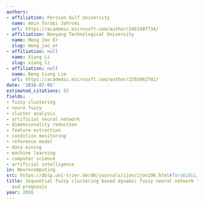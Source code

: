 ```yaml
---
authors:
- affiliation: Persian Gulf University
  name: Amin Torabi Jahromi
  url: https://academic.microsoft.com/author/2461907734/
- affiliation: Nanyang Technological University
  name: Meng Joo Er
  slug: meng_joo_er
- affiliation: null
  name: Xiang Li
  slug: xiang_li
- affiliation: null
  name: Beng Siong Lim
  url: https://academic.microsoft.com/author/2293962702/
date: '2016-07-05'
estimated_citations: 55
fields:
- fuzzy clustering
- neuro fuzzy
- cluster analysis
- artificial neural network
- dimensionality reduction
- feature extraction
- condition monitoring
- reference model
- data mining
- machine learning
- computer science
- artificial intelligence
in: Neurocomputing
src: https://dblp.uni-trier.de/db/journals/ijon/ijon196.html#TorabiELL16
title: Sequential fuzzy clustering based dynamic fuzzy neural network for fault diagnosis
  and prognosis
year: 2016
---
```

